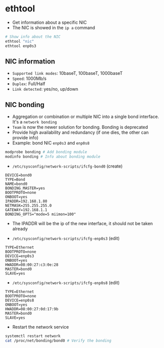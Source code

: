 # ethtool

- Get information about a specific NIC
- The NIC is showed in the `ip a` command

```sh
# Show info about the NIC
ethtool "nic"
ethtool enp0s3
```

## NIC information

- `Supported link modes`: 10baseT, 100baseT, 1000baseT
- `Speed`: 1000Mb/s
- `Duplex`: Full/Half
- `Link detected`: yes/no, up/down

## NIC bonding

- Aggregation or combination or multiple NIC into a single bond interface. It's a `network bonding`
- `Team` is now the newer solution for bonding. Bonding is deprecated
- Provide high availability and redundancy (if one dies, the other can provide info)
- Example: bond NIC `enp0s3` and `enp0s8`

```sh
modprobe bonding # Add bonding module
modinfo bonding # Info about bonding module
```

- `/etc/sysconfig/network-scripts/ifcfg-bond0` (create)

```config
DEVICE=bond0
TYPE=Bond
NAME=bond0
BONDING_MASTER=yes
BOOTPROTO=none
ONBOOT=yes
IPADDR=192.168.1.80
NETMASK=255.255.255.0
GATEWAY=192.168.1.1
BONDING_OPTS="mode=5 miimon=100"
```

- The IPADDR will be the ip of the new interface, it should not be taken already

- `/etc/sysconfig/network-scripts/ifcfg-enp0s3` (edit)

```config
TYPE=Ethernet
BOOTPROTO=none
DEVICE=enp0s3
ONBOOT=yes
HWADDR=08:00:27:c3:0e:28
MASTER=bond0
SLAVE=yes
```

- `/etc/sysconfig/network-scripts/ifcfg-enp0s8` (edit)

```config
TYPE=Ethernet
BOOTPROTO=none
DEVICE=enp0s8
ONBOOT=yes
HWADDR=08:00:27:0d:17:9b
MASTER=bond0
SLAVE=yes
```

- Restart the network service

```sh
systemctl restart network
cat /proc/net/bonding/bond0 # Verify the bonding
```
